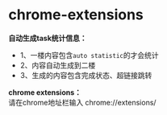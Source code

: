 # chrome-extensions

**自动生成task统计信息：**
- 1、一楼内容包含```auto statistic```的才会统计
- 2、内容自动生成到二楼
- 3、生成的内容包含完成状态、超链接跳转

**chrome extensions：**<br>
请在chrome地址栏输入 chrome://extensions/
